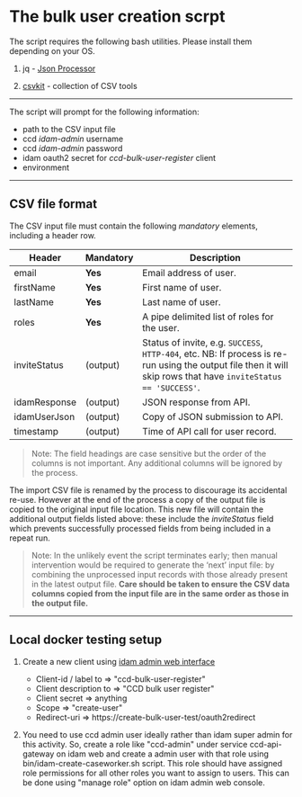 # The bulk user creation scrpt

The script requires the following bash utilities. Please install them depending on your OS.

1. jq - [Json Processor](https://stedolan.github.io/jq)

2. [csvkit](https://formulae.brew.sh/formula/csvkit) - collection of CSV tools 

----

The script will prompt for the following information:

* path to the CSV input file
* ccd _idam-admin_ username
* ccd _idam-admin_ password
* idam oauth2 secret for _ccd-bulk-user-register_ client
* environment

----

## CSV file format

The CSV input file must contain the following *mandatory* elements, including a header row.

| Header       | Mandatory | Description                                               |
|--------------|-----------|-----------------------------------------------------------|
| email        | **Yes**   | Email address of user.                                    |
| firstName    | **Yes**   | First name of user.                                       |
| lastName     | **Yes**   | Last name of user.                                        |
| roles        | **Yes**   | A pipe delimited list of roles for the user.              |
| inviteStatus | (output)  | Status of invite, e.g. `SUCCESS`, `HTTP-404`, etc.  NB: If process is re-run using the output file then it will skip rows that have `inviteStatus == 'SUCCESS'`. |
| idamResponse | (output)  | JSON response from API.                                   |
| idamUserJson | (output)  | Copy of JSON submission to API.                           |
| timestamp    | (output)  | Time of API call for user record.                         |

> Note: The field headings are case sensitive but the order of the columns is not important.  Any additional columns
  will be ignored by the process.

The import CSV file is renamed by the process to discourage its accidental re-use.  However at the end of the process
 a copy of the output file is copied to the original input file location.  This new file will contain the additional
 output fields listed above: these include the *inviteStatus* field which prevents successfully processed fields from
 being included in a repeat run.

> Note: In the unlikely event the script terminates early; then manual intervention would be required to generate the
  ‘next’ input file: by combining the unprocessed input records with those already present in the latest output file.
  **Care should be taken to ensure the CSV data columns copied from the input file are in the same order as those in
  the output file.**

----

## Local docker testing setup

1. Create a new client using [idam admin web interface](http://localhost:8082)

    * Client-id / label to  =>  "ccd-bulk-user-register"
    * Client description to  =>   "CCD bulk user register"
    * Client secret => anything
    * Scope => "create-user"
    * Redirect-uri => https://create-bulk-user-test/oauth2redirect

2. You need to use ccd admin user ideally rather than idam super admin for this activity.
   So, create a role like "ccd-admin" under service ccd-api-gateway on idam web and create a admin user with that role using bin/idam-create-caseworker.sh script.
   This role should have assigned role permissions for all other roles you want to assign to users. This can be done using "manage role" option on idam admin web console.
